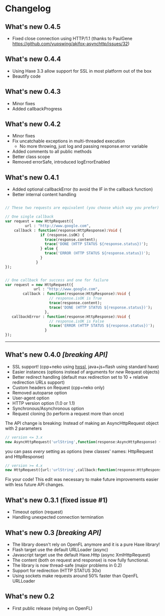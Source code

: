
# Changelog

## What's new 0.4.5

- Fixed close connection using HTTP/1.1 (thanks to PaulGene https://github.com/yupswing/akifox-asynchttp/issues/32)

## What's new 0.4.4

- Using Haxe 3.3 allow support for SSL in most platform out of the box
- Beautify code

## What's new 0.4.3

- Minor fixes
- Added callbackProgress

## What's new 0.4.2

- Minor fixes
- Fix uncatchable exceptions in multi-threaded execution
  - No more throwing, just log and passing response.error variable
- Added comments to all public methods
- Better class scope
- Removed errorSafe, introduced logErrorEnabled

## What's new 0.4.1

- Added optional callbackError (to avoid the IF in the callback function)
- Better internal content handling

````haxe

// These two requests are equivalent (you choose which way you prefer)

// One single callback
var request = new HttpRequest({
         url : "http://www.google.com",
    callback : function(response:HttpResponse):Void {
                if (response.isOK) {
                  trace(response.content);
                  trace('DONE (HTTP STATUS ${response.status})');
                } else {
                  trace('ERROR (HTTP STATUS ${response.status})');
                }
              }  
});


// One callback for success and one for failure
var request = new HttpRequest({
             url : "http://www.google.com",
        callback : function(response:HttpResponse):Void {
                    // response.isOK is True
                    trace(response.content);
                    trace('DONE (HTTP STATUS ${response.status})');
                  },
   callbackError : function(response:HttpResponse):Void {
                    // response.isOK is False
                    trace('ERROR (HTTP STATUS ${response.status})');
                  }
});
````

---

## What's new 0.4.0 *[breaking API]*

- SSL support! (cpp+neko using [hxssl](https://github.com/tong/hxssl), java+js+flash using standard haxe)
- Easier instances (options instead of arguments for *new* Request objects)
- Better redirect handling (default max redirection set to 10 + relative redirection URLs support)
- Custom headers on Request (cpp+neko only)
- Removed autoparse option
- User-agent option
- HTTP version option (1.0 or 1.1)
- Synchronous/Asynchronous option
- Request cloning (to perform a request more than once)

The API change is breaking:
Instead of making an AsyncHttpRequest object with 2 parameters
````haxe
// version <= 3.x
new AsyncHttpRequest('urlString',function(response:AsyncHttpResponse) { ... });
````
you can pass *every* setting as options (new classes' names: HttpRequest and HttpResponse)
````haxe
// version >= 4.x
new HttpRequest({url:'urlString',callback:function(response:HttpResponse) { ... }});
````

Fix your code! This edit was necessary to make future improvements easier with less future API changes.

## What's new 0.3.1 (fixed issue #1)

- Timeout option (request)
- Handling unexpected connection termination

## What's new 0.3 *[breaking API]*

- The library doesn't rely on OpenFL anymore and it is a pure Haxe library!
- Flash target use the default URLLoader (async)
- Javascript target use the default Haxe.Http (async XmlHttpRequest)
- The content (both on request and response) is now fully functional.
- The library is now thread-safe (major problems in 0.2)
- Support for redirection (HTTP STATUS 30x)
- Using sockets make requests around 50% faster than OpenFL URLLoader

## What's new 0.2

- First public release (relying on OpenFL)
